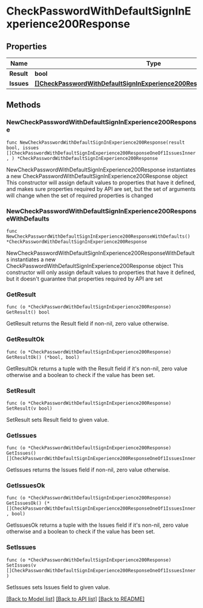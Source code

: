 # CheckPasswordWithDefaultSignInExperience200Response

## Properties

Name | Type | Description | Notes
------------ | ------------- | ------------- | -------------
**Result** | **bool** |  | 
**Issues** | [**[]CheckPasswordWithDefaultSignInExperience200ResponseOneOf1IssuesInner**](CheckPasswordWithDefaultSignInExperience200ResponseOneOf1IssuesInner.md) |  | 

## Methods

### NewCheckPasswordWithDefaultSignInExperience200Response

`func NewCheckPasswordWithDefaultSignInExperience200Response(result bool, issues []CheckPasswordWithDefaultSignInExperience200ResponseOneOf1IssuesInner, ) *CheckPasswordWithDefaultSignInExperience200Response`

NewCheckPasswordWithDefaultSignInExperience200Response instantiates a new CheckPasswordWithDefaultSignInExperience200Response object
This constructor will assign default values to properties that have it defined,
and makes sure properties required by API are set, but the set of arguments
will change when the set of required properties is changed

### NewCheckPasswordWithDefaultSignInExperience200ResponseWithDefaults

`func NewCheckPasswordWithDefaultSignInExperience200ResponseWithDefaults() *CheckPasswordWithDefaultSignInExperience200Response`

NewCheckPasswordWithDefaultSignInExperience200ResponseWithDefaults instantiates a new CheckPasswordWithDefaultSignInExperience200Response object
This constructor will only assign default values to properties that have it defined,
but it doesn't guarantee that properties required by API are set

### GetResult

`func (o *CheckPasswordWithDefaultSignInExperience200Response) GetResult() bool`

GetResult returns the Result field if non-nil, zero value otherwise.

### GetResultOk

`func (o *CheckPasswordWithDefaultSignInExperience200Response) GetResultOk() (*bool, bool)`

GetResultOk returns a tuple with the Result field if it's non-nil, zero value otherwise
and a boolean to check if the value has been set.

### SetResult

`func (o *CheckPasswordWithDefaultSignInExperience200Response) SetResult(v bool)`

SetResult sets Result field to given value.


### GetIssues

`func (o *CheckPasswordWithDefaultSignInExperience200Response) GetIssues() []CheckPasswordWithDefaultSignInExperience200ResponseOneOf1IssuesInner`

GetIssues returns the Issues field if non-nil, zero value otherwise.

### GetIssuesOk

`func (o *CheckPasswordWithDefaultSignInExperience200Response) GetIssuesOk() (*[]CheckPasswordWithDefaultSignInExperience200ResponseOneOf1IssuesInner, bool)`

GetIssuesOk returns a tuple with the Issues field if it's non-nil, zero value otherwise
and a boolean to check if the value has been set.

### SetIssues

`func (o *CheckPasswordWithDefaultSignInExperience200Response) SetIssues(v []CheckPasswordWithDefaultSignInExperience200ResponseOneOf1IssuesInner)`

SetIssues sets Issues field to given value.



[[Back to Model list]](../README.md#documentation-for-models) [[Back to API list]](../README.md#documentation-for-api-endpoints) [[Back to README]](../README.md)


